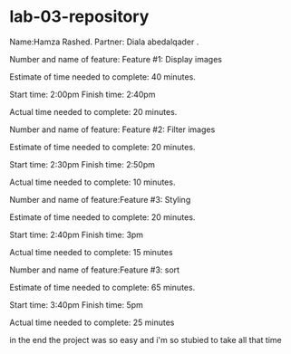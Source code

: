 # lab-03-repository

Name:Hamza Rashed. Partner: Diala abedalqader .

Number and name of feature: Feature #1: Display images

Estimate of time needed to complete: 40 minutes.

Start time: 2:00pm Finish time: 2:40pm

Actual time needed to complete: 20 minutes.

Number and name of feature: Feature #2: Filter images

Estimate of time needed to complete: 20 minutes.

Start time: 2:30pm Finish time: 2:50pm

Actual time needed to complete: 10 minutes.

Number and name of feature:Feature #3: Styling

Estimate of time needed to complete: 20 minutes.

Start time: 2:40pm Finish time: 3pm

Actual time needed to complete: 15 minutes

Number and name of feature:Feature #3: sort

Estimate of time needed to complete: 65 minutes.

Start time: 3:40pm Finish time: 5pm

Actual time needed to complete: 25 minutes

in the end the project was so easy and i'm so stubied to take all that time